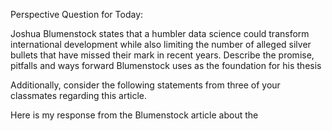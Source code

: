 Perspective Question for Today:

Joshua Blumenstock states that a humbler data science could transform international development while also limiting the number of alleged silver bullets that have missed their mark in recent years. Describe the promise, pitfalls and ways forward Blumenstock uses as the foundation for his thesis

Additionally, consider the following statements from three of your classmates regarding this article.

Here is my response from the Blumenstock article about the 
